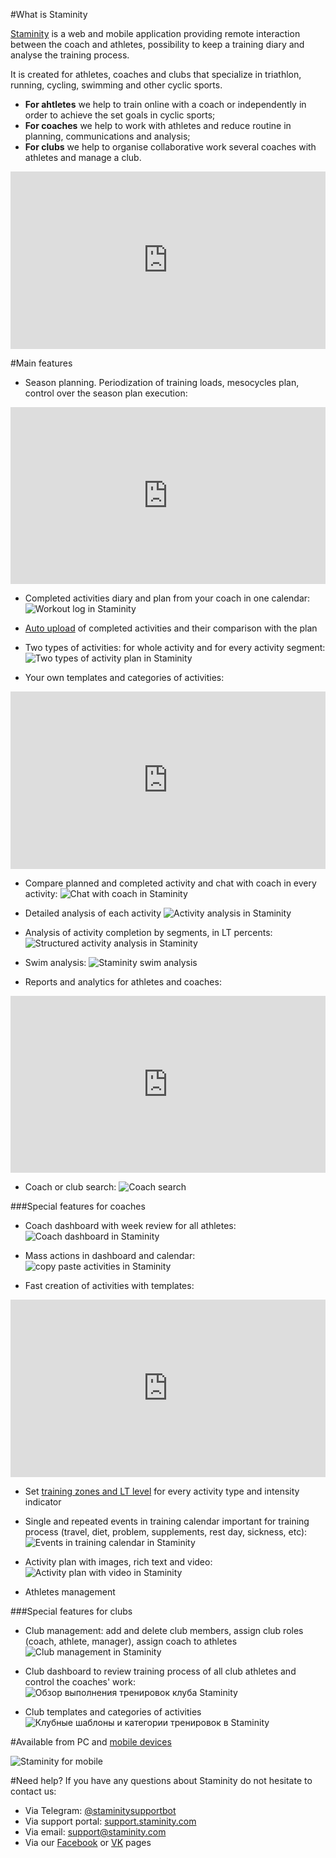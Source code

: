 #What is Staminity

[Staminity](https://staminity.com) is a web and mobile application providing remote interaction between the coach and athletes, possibility to keep a training diary and analyse the training process. 

It is created for athletes, coaches and clubs that specialize in triathlon, running, cycling, swimming and other cyclic sports. 

* **For ahtletes** we help  to train online with a coach or independently in order to achieve the set goals in cyclic sports;
* **For coaches** we help to work with athletes and reduce routine in planning, communications and analysis; 
* **For clubs** we help to organise collaborative work several coaches with athletes and manage a club.


<style>.embed-container { position: relative; padding-bottom: 56.25%; height: 0; overflow: hidden; max-width: 100%; } .embed-container iframe, .embed-container object, .embed-container embed { position: absolute; top: 0; left: 0; width: 100%; height: 100%; }</style><div class='embed-container'><iframe src='https://www.youtube.com/embed/Y_H-ffsqMT8' frameborder='0' allowfullscreen></iframe></div>

#Main features

* Season planning. Periodization of training loads, mesocycles plan, control over the season plan execution: 
<style>.embed-container { position: relative; padding-bottom: 56.25%; height: 0; overflow: hidden; max-width: 100%; } .embed-container iframe, .embed-container object, .embed-container embed { position: absolute; top: 0; left: 0; width: 100%; height: 100%; }</style><div class='embed-container'><iframe src='https://www.youtube.com/embed/NQA05RJ7o-0' frameborder='0' allowfullscreen></iframe></div>

* Completed activities diary and plan from your coach in one calendar: 
![Workout log in Staminity](https://content.staminity.com/assets/images/about/calendar-view.png)

* [Auto upload](/questions/activity-auto-sync.md) of completed activities and their comparison with the plan 

* Two types of activities: for whole activity and for every activity segment:
![Two types of activity plan in Staminity](https://content.staminity.com/assets/images/about/two-activity-type.png)

* Your own templates and categories of activities:

<style>.embed-container { position: relative; padding-bottom: 56.25%; height: 0; overflow: hidden; max-width: 100%; } .embed-container iframe, .embed-container object, .embed-container embed { position: absolute; top: 0; left: 0; width: 100%; height: 100%; }</style><div class='embed-container'><iframe src='https://www.youtube.com/embed/tnrZ6dzNQVk' frameborder='0' allowfullscreen></iframe></div>


* Compare planned and completed activity and chat with coach in every activity: 
![Chat with coach in Staminity](https://content.staminity.com/assets/images/about/activity-plan-and-fact.png)

* Detailed analysis of each activity 
![Activity analysis in Staminity](https://content.staminity.com/assets/images/about/activity-details.png)

* Analysis of activity completion by segments, in LT percents: 
![Structured activity analysis in Staminity](https://content.staminity.com/assets/images/about/activity-structured2.png)

* Swim analysis:
![Staminity swim analysis](https://content.staminity.com/assets/images/about/activity-swim.png)

* Reports and analytics for athletes and coaches:
<style>.embed-container { position: relative; padding-bottom: 56.25%; height: 0; overflow: hidden; max-width: 100%; } .embed-container iframe, .embed-container object, .embed-container embed { position: absolute; top: 0; left: 0; width: 100%; height: 100%; }</style><div class='embed-container'><iframe src='https://www.youtube.com/embed/AxLKeMMTn2Q' frameborder='0' allowfullscreen></iframe></div>

* Coach or club search:
![Coach search](https://content.staminity.com/assets/images/about/find-coach.png)

###Special features for coaches

* Coach dashboard with week review for all athletes:
![Coach dashboard in Staminity](https://content.staminity.com/assets/images/about/coach-dashboard.png)

* Mass actions in dashboard and calendar:
![copy paste activities in Staminity](https://content.staminity.com/assets/images/about/copy-paste.gif)

* Fast creation of activities with templates:

<style>.embed-container { position: relative; padding-bottom: 56.25%; height: 0; overflow: hidden; max-width: 100%; } .embed-container iframe, .embed-container object, .embed-container embed { position: absolute; top: 0; left: 0; width: 100%; height: 100%; }</style><div class='embed-container'><iframe src='https://www.youtube.com/embed/CdPF1MPI-cc' frameborder='0' allowfullscreen></iframe></div>

* Set [training zones and LT level](/basics/intensity-zones.md) for every activity type and intensity indicator

* Single and repeated events in training calendar important for training process (travel, diet, problem, supplements, rest day, sickness, etc):
![Events in training calendar in Staminity](https://content.staminity.com/assets/images/about/record-foods.png)

* Activity plan with images, rich text and video:
![Activity plan with video in Staminity](http://blog.staminity.com/content/images/2018/01/activity-formatted-view.gif)

* Athletes management

###Special features for clubs
* Club management: add and delete club members, assign club roles (coach, athlete, manager), assign coach to athletes
![Club management in Staminity](https://content.staminity.com/assets/images/about/club-management.png)

* Club dashboard to review training process of all club athletes and control the coaches' work:  
![Обзор выполнения тренировок клуба Staminity](https://content.staminity.com/assets/images/about/club-dashboard.png)

* Club templates and categories of activities
![Клубные шаблоны и категории тренировок в Staminity](https://content.staminity.com/assets/images/about/club-methodology.png)


#Available from PC and [mobile devices](/basics/staminity-for-mobile.md)

![Staminity for mobile](https://content.staminity.com/assets/images/mobile-pwa/Desktop-and-mobile2.png)

#Need help?
If you have any questions about Staminity do not hesitate to contact us: 
* Via Telegram: [@staminitysupportbot](https://t.me/staminitysupportbot) 
* Via support portal: [support.staminity.com](https://support.staminity.com)
* Via email: [support@staminity.com](mailto:support@staminity.com)
* Via our [Facebook](https://facebook.com/staminity) or [VK](https://vk.com/staminity) pages
